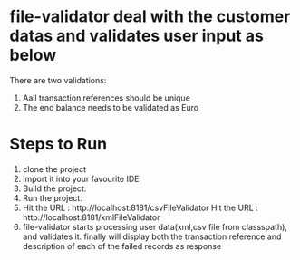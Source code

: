 # file-validator deal with the customer datas and validates user input as below
There are two validations:
  1. Aall transaction references should be unique
  2. The end balance needs to be validated as Euro
  
  
# Steps to Run
 1. clone the project
 2. import it into your favourite IDE
 3. Build the project.
 4. Run the project.
 5. Hit the URL : http://localhost:8181/csvFileValidator
    Hit the URL : http://localhost:8181/xmlFileValidator
 6. file-validator starts processing user data(xml,csv file from classspath), and validates it. finally will display both the transaction reference and description of each of the failed records as response
  
  
